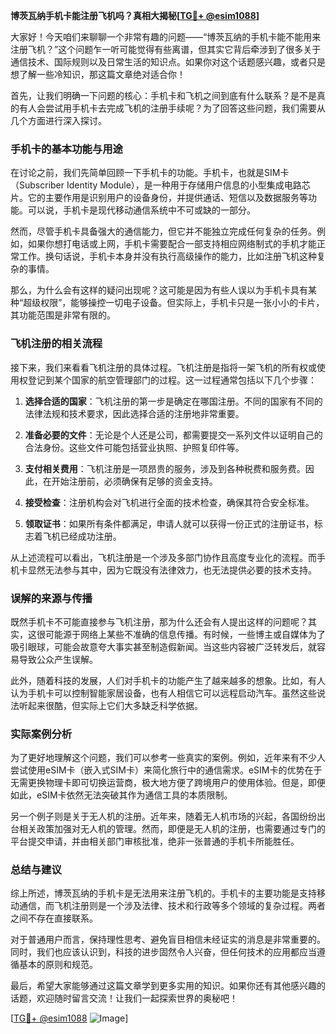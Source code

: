 **博茨瓦纳手机卡能注册飞机吗？真相大揭秘[[TG💪+ @esim1088](https://t.me/s/esim1088)]**

大家好！今天咱们来聊聊一个非常有趣的问题——“博茨瓦纳的手机卡能不能用来注册飞机？”这个问题乍一听可能觉得有些离谱，但其实它背后牵涉到了很多关于通信技术、国际规则以及日常生活的知识点。如果你对这个话题感兴趣，或者只是想了解一些冷知识，那这篇文章绝对适合你！

首先，让我们明确一下问题的核心：手机卡和飞机之间到底有什么联系？是不是真的有人会尝试用手机卡去完成飞机的注册手续呢？为了回答这些问题，我们需要从几个方面进行深入探讨。

### 手机卡的基本功能与用途

在讨论之前，我们先简单回顾一下手机卡的功能。手机卡，也就是SIM卡（Subscriber Identity Module），是一种用于存储用户信息的小型集成电路芯片。它的主要作用是识别用户的设备身份，并提供通话、短信以及数据服务等功能。可以说，手机卡是现代移动通信系统中不可或缺的一部分。

然而，尽管手机卡具备强大的通信能力，但它并不能独立完成任何复杂的任务。例如，如果你想打电话或上网，手机卡需要配合一部支持相应网络制式的手机才能正常工作。换句话说，手机卡本身并没有执行高级操作的能力，比如注册飞机这种复杂的事情。

那么，为什么会有这样的疑问出现呢？这可能是因为有些人误以为手机卡具有某种“超级权限”，能够操控一切电子设备。但实际上，手机卡只是一张小小的卡片，其功能范围是非常有限的。

### 飞机注册的相关流程

接下来，我们来看看飞机注册的具体过程。飞机注册是指将一架飞机的所有权或使用权登记到某个国家的航空管理部门的过程。这一过程通常包括以下几个步骤：

1. **选择合适的国家**：飞机注册的第一步是确定在哪国注册。不同的国家有不同的法律法规和技术要求，因此选择合适的注册地非常重要。
   
2. **准备必要的文件**：无论是个人还是公司，都需要提交一系列文件以证明自己的合法身份。这些文件可能包括营业执照、护照复印件等。

3. **支付相关费用**：飞机注册是一项昂贵的服务，涉及到各种税费和服务费。因此，在开始注册前，必须确保有足够的资金支持。

4. **接受检查**：注册机构会对飞机进行全面的技术检查，确保其符合安全标准。

5. **领取证书**：如果所有条件都满足，申请人就可以获得一份正式的注册证书，标志着飞机已经成功注册。

从上述流程可以看出，飞机注册是一个涉及多部门协作且高度专业化的流程。而手机卡显然无法参与其中，因为它既没有法律效力，也无法提供必要的技术支持。

### 误解的来源与传播

既然手机卡不可能直接参与飞机注册，那为什么还会有人提出这样的问题呢？其实，这很可能源于网络上某些不准确的信息传播。有时候，一些博主或自媒体为了吸引眼球，可能会故意夸大事实甚至制造假新闻。当这些内容被广泛转发后，就容易导致公众产生误解。

此外，随着科技的发展，人们对手机卡的功能产生了越来越多的想象。比如，有人认为手机卡可以控制智能家居设备，也有人相信它可以远程启动汽车。虽然这些说法听起来很酷，但实际上它们大多缺乏科学依据。

### 实际案例分析

为了更好地理解这个问题，我们可以参考一些真实的案例。例如，近年来有不少人尝试使用eSIM卡（嵌入式SIM卡）来简化旅行中的通信需求。eSIM卡的优势在于无需更换物理卡即可切换运营商，极大地方便了跨境用户的使用体验。但是，即便如此，eSIM卡依然无法突破其作为通信工具的本质限制。

另一个例子则是关于无人机的注册。近年来，随着无人机市场的兴起，各国纷纷出台相关政策加强对无人机的管理。然而，即便是无人机的注册，也需要通过专门的平台提交申请，并由相关部门审核批准，绝非一张普通的手机卡所能胜任。

### 总结与建议

综上所述，博茨瓦纳的手机卡是无法用来注册飞机的。手机卡的主要功能是支持移动通信，而飞机注册则是一个涉及法律、技术和行政等多个领域的复杂过程。两者之间不存在直接联系。

对于普通用户而言，保持理性思考、避免盲目相信未经证实的消息是非常重要的。同时，我们也应该认识到，科技的进步固然令人兴奋，但任何技术的应用都应当遵循基本的原则和规范。

最后，希望大家能够通过这篇文章学到更多实用的知识。如果你还有其他感兴趣的话题，欢迎随时留言交流！让我们一起探索世界的奥秘吧！

[[TG💪+ @esim1088](https://t.me/s/esim1088) ![Image](https://i.postimg.cc/4NQfJmqS/Snipaste-2025-05-13-00-14-12.png)]